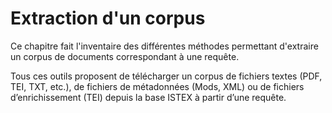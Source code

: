 # Extraction d'un corpus

Ce chapitre fait l'inventaire des différentes méthodes permettant d'extraire un corpus de documents correspondant à une requête.

Tous ces outils proposent de télécharger un corpus de fichiers textes (PDF, TEI, TXT, etc.), de fichiers de métadonnées (Mods, XML) ou de fichiers d’enrichissement (TEI) depuis la base ISTEX à partir d’une requête.

